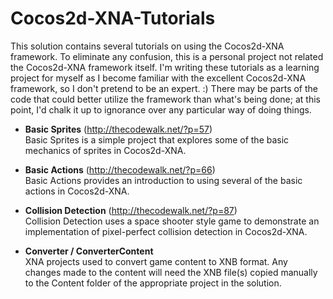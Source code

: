 Cocos2d-XNA-Tutorials
=====================

This solution contains several tutorials on using the Cocos2d-XNA framework.  To eliminate any confusion, this is a personal project not related the Cocos2d-XNA framework itself.  I'm writing these tutorials as a learning project for myself as I become familiar with the excellent Cocos2d-XNA framework, so I don't pretend to be an expert. :)  There may be parts of the code that could better utilize the framework than what's being done; at this point, I'd chalk it up to ignorance over any particular way of doing things.

* <b>Basic Sprites</b> (http://thecodewalk.net/?p=57)<br>
  Basic Sprites is a simple project that explores some of the basic mechanics of sprites in Cocos2d-XNA.

* <b>Basic Actions</b> (http://thecodewalk.net/?p=66)<br>
Basic Actions provides an introduction to using several of the basic actions in Cocos2d-XNA.

* <b>Collision Detection</b> (http://thecodewalk.net/?p=87)<br>
Collision Detection uses a space shooter style game to demonstrate an implementation of pixel-perfect collision detection in Cocos2d-XNA.

* <b>Converter / ConverterContent</b><br>
XNA projects used to convert game content to XNB format.  Any changes made to the content will need the XNB file(s) copied manually to the Content folder of the appropriate project in the solution.
